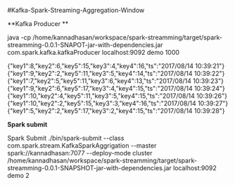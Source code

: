 
#Kafka-Spark-Streaming-Aggregation-Window

**Kafka Producer **

java -cp /home/kannadhasan/workspace/spark-streamming/target/spark-streamming-0.0.1-SNAPOT-jar-with-dependencies.jar com.spark.kafka.kafkaProducer localhost:9092 demo 1000

{"key1":8,"key2":6,"key5":15,"key3":4,"key4":16,"ts":"2017/08/14 10:39:21"} {"key1":9,"key2":2,"key5":11,"key3":5,"key4":14,"ts":"2017/08/14 10:39:22"} {"key1":7,"key2":5,"key5":11,"key3":6,"key4":13,"ts":"2017/08/14 10:39:23"} {"key1":9,"key2":6,"key5":17,"key3":4,"key4":15,"ts":"2017/08/14 10:39:24"} {"key1":10,"key2":4,"key5":11,"key3":5,"key4":15,"ts":"2017/08/14 10:39:26"} {"key1":10,"key2":2,"key5":15,"key3":3,"key4":16,"ts":"2017/08/14 10:39:27"} {"key1":5,"key2":2,"key5":17,"key3":2,"key4":15,"ts":"2017/08/14 10:39:28"}

**Spark submit**

Spark Submit ./bin/spark-submit --class com.spark.stream.KafkaSparkAggrigation --master spark://kannadhasan:7077 --deploy-mode cluster /home/kannadhasan/workspace/spark-streamming/target/spark-streamming-0.0.1-SNAPSHOT-jar-with-dependencies.jar localhost:9092 demo 2
